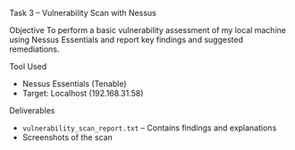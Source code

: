 Task 3 – Vulnerability Scan with Nessus

Objective
To perform a basic vulnerability assessment of my local machine using Nessus Essentials and report key findings and suggested remediations.

Tool Used
- Nessus Essentials (Tenable)
- Target: Localhost (192.168.31.58)

Deliverables
- `vulnerability_scan_report.txt` – Contains findings and explanations
- Screenshots of the scan 

